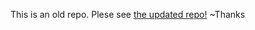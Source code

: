 This is an old repo. Plese see [the updated repo!](https://github.com/DispotoBrett/2020-fall-cs160-frozen-frogs)
~Thanks
